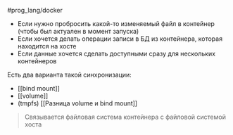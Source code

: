 #prog_lang/docker 

- Если нужно пробросить какой-то изменяемый файл в контейнер (чтобы был актуален в момент запуска)
- Если хочется делать операции записи в БД из контейнера, которая находится на хосте
- Если данные хочется сделать доступными сразу для нескольких контейнеров

Есть два варианта такой синхронизации:
- [[bind mount]]
- [[volume]]
- (tmpfs)
[[Разница volume и bind mount]]
> Связывается файловая система контейнера с файловой системой хоста
